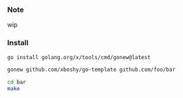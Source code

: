 ### Note
wip

### Install
```bash
go install golang.org/x/tools/cmd/gonew@latest

gonew github.com/xboshy/go-template github.com/foo/bar

cd bar
make
```
